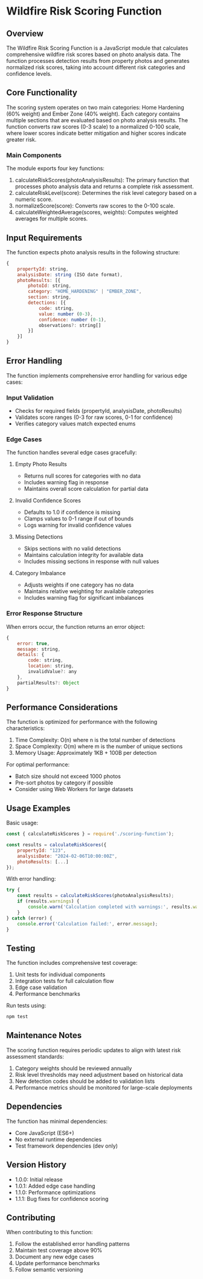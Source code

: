 # Wildfire Risk Scoring Function

## Overview

The Wildfire Risk Scoring Function is a JavaScript module that calculates comprehensive wildfire risk scores based on photo analysis data. The function processes detection results from property photos and generates normalized risk scores, taking into account different risk categories and confidence levels.

## Core Functionality

The scoring system operates on two main categories: Home Hardening (60% weight) and Ember Zone (40% weight). Each category contains multiple sections that are evaluated based on photo analysis results. The function converts raw scores (0-3 scale) to a normalized 0-100 scale, where lower scores indicate better mitigation and higher scores indicate greater risk.

### Main Components

The module exports four key functions:

1. calculateRiskScores(photoAnalysisResults): The primary function that processes photo analysis data and returns a complete risk assessment.
2. calculateRiskLevel(score): Determines the risk level category based on a numeric score.
3. normalizeScore(score): Converts raw scores to the 0-100 scale.
4. calculateWeightedAverage(scores, weights): Computes weighted averages for multiple scores.

## Input Requirements

The function expects photo analysis results in the following structure:

```javascript
{
    propertyId: string,
    analysisDate: string (ISO date format),
    photoResults: [{
        photoId: string,
        category: "HOME_HARDENING" | "EMBER_ZONE",
        section: string,
        detections: [{
            code: string,
            value: number (0-3),
            confidence: number (0-1),
            observations?: string[]
        }]
    }]
}
```

## Error Handling

The function implements comprehensive error handling for various edge cases:

### Input Validation
- Checks for required fields (propertyId, analysisDate, photoResults)
- Validates score ranges (0-3 for raw scores, 0-1 for confidence)
- Verifies category values match expected enums

### Edge Cases

The function handles several edge cases gracefully:

1. Empty Photo Results
   - Returns null scores for categories with no data
   - Includes warning flag in response
   - Maintains overall score calculation for partial data

2. Invalid Confidence Scores
   - Defaults to 1.0 if confidence is missing
   - Clamps values to 0-1 range if out of bounds
   - Logs warning for invalid confidence values

3. Missing Detections
   - Skips sections with no valid detections
   - Maintains calculation integrity for available data
   - Includes missing sections in response with null values

4. Category Imbalance
   - Adjusts weights if one category has no data
   - Maintains relative weighting for available categories
   - Includes warning flag for significant imbalances

### Error Response Structure

When errors occur, the function returns an error object:

```javascript
{
    error: true,
    message: string,
    details: {
        code: string,
        location: string,
        invalidValue?: any
    },
    partialResults?: Object
}
```

## Performance Considerations

The function is optimized for performance with the following characteristics:

1. Time Complexity: O(n) where n is the total number of detections
2. Space Complexity: O(m) where m is the number of unique sections
3. Memory Usage: Approximately 1KB + 100B per detection

For optimal performance:
- Batch size should not exceed 1000 photos
- Pre-sort photos by category if possible
- Consider using Web Workers for large datasets

## Usage Examples

Basic usage:

```javascript
const { calculateRiskScores } = require('./scoring-function');

const results = calculateRiskScores({
    propertyId: "123",
    analysisDate: "2024-02-06T10:00:00Z",
    photoResults: [...]
});
```

With error handling:

```javascript
try {
    const results = calculateRiskScores(photoAnalysisResults);
    if (results.warnings) {
        console.warn('Calculation completed with warnings:', results.warnings);
    }
} catch (error) {
    console.error('Calculation failed:', error.message);
}
```

## Testing

The function includes comprehensive test coverage:

1. Unit tests for individual components
2. Integration tests for full calculation flow
3. Edge case validation
4. Performance benchmarks

Run tests using:

```bash
npm test
```

## Maintenance Notes

The scoring function requires periodic updates to align with latest risk assessment standards:

1. Category weights should be reviewed annually
2. Risk level thresholds may need adjustment based on historical data
3. New detection codes should be added to validation lists
4. Performance metrics should be monitored for large-scale deployments

## Dependencies

The function has minimal dependencies:

- Core JavaScript (ES6+)
- No external runtime dependencies
- Test framework dependencies (dev only)

## Version History

- 1.0.0: Initial release
- 1.0.1: Added edge case handling
- 1.1.0: Performance optimizations
- 1.1.1: Bug fixes for confidence scoring

## Contributing

When contributing to this function:

1. Follow the established error handling patterns
2. Maintain test coverage above 90%
3. Document any new edge cases
4. Update performance benchmarks
5. Follow semantic versioning